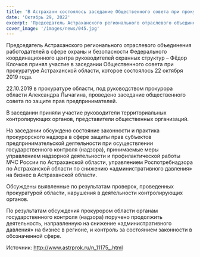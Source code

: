 ```yaml
---
title: 'В Астрахани состоялось заседание Общественного совета при прокуратуре Астраханской области'
date: 'Октябрь 29, 2022'
excerpt: 'Председатель Астраханского регионального отраслевого объединения работодателей в сфере охраны и безопасности Федерального координационного центра руководителей охранных структур – Фёдор Клочков принял участие в заседании Общественного совета при прокуратуре Астраханской области, которое состоялось 22 октября 2019 года.'
cover_image: '/images/news/045.jpg'
---
```


Председатель Астраханского регионального отраслевого объединения работодателей в сфере охраны и безопасности Федерального координационного центра руководителей охранных структур – Фёдор Клочков принял участие в заседании Общественного совета при прокуратуре Астраханской области, которое состоялось 22 октября 2019 года.

22.10.2019 в прокуратуре области, под руководством прокурора области Александра Лычагина, проведено заседание общественного совета по защите прав предпринимателей.

В заседании приняли участие руководители территориальных контролирующих органов, представители общественных организаций.

На заседании обсуждено состояние законности и практика прокурорского надзора в сфере защиты прав субъектов предпринимательской деятельности при осуществлении государственного контроля (надзора), принимаемые меры управлением надзорной деятельности и профилактической работы МЧС России по Астраханской области, управлением Роспотребнадзора по Астраханской области по снижению «административного давления» на бизнес в Астраханской области.

Обсуждены выявленные по результатам проверок, проведенных прокуратурой области, нарушения в деятельности контролирующих органов.

По результатам обсуждения прокурором области органам государственного контроля (надзора) поручено продолжить деятельность, направленную на снижение «административного давления» на бизнес в регионе, и контроль за состоянием законности в обозначенной сфере.

Источник: http://www.astrprok.ru/n_11175_.html
